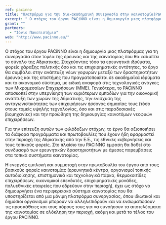 ```yaml
---
ref: pacinno
title: "Πλατφόρμα για την δια-ακαδημαική συνεργασία στην καινοτομία(PaCiNNo)"
excerpt: " Ο στόχος του έργου PACiNNO είναι η δημιουργία μιας πλατφόρμας για τη συνεργασία στον τομέα της έρευνας και της καινοτομίας που θα καλύπτει το σύνολο της Αδριατικής."
grant: ""
partners:
  - "Ιόνιο Πανεπιστήμιο"
web: "http://www.pacinno.eu/"
---
```


Ο στόχος του έργου PACiNNO είναι η δημιουργία μιας πλατφόρμας για τη συνεργασία στον τομέα της έρευνας και της καινοτομίας που θα καλύπτει το σύνολο της Αδριατικής. Στοχεύοντας τόσο τα ερευνητικά ιδρύματα, φορείς χάραξης πολιτικής όσο και τις επιχειρηματικές οντότητες, το έργο θα συμβάλει στην ανάπτυξη νέων γεφυρών μεταξύ των δραστηριοτήτων έρευνας και της επιστήμης που πραγματοποιείται σε ακαδημαϊκά ιδρύματα και το οικονομικό σύστημα, με ειδική αναφορά στις τεχνολογικές ανάγκες των Μικρομεσαίων Επιχειρήσεων (ΜΜΕ). Γενικότερα, το PACiNNO αποσκοπεί στην υπερνίκηση των κυριότερων εμποδίων για την οικονομική ανάπτυξη των χωρών της Αδριατικής, την ενίσχυση της ανταγωνιστικότητας των επιχειρήσεων ήσσονος σημασίας τους (τόσο στους τομείς υψηλής τεχνολογίας, όσο και στις παραδοσιακές βιομηχανίες) και την προώθηση της δημιουργίας καινοτόμων νεοφυών επιχειρήσεων.

Για την επίτευξη αυτών των φιλόδοξων στόχων, το έργο θα αξιοποιήσει τα διάφορα προγράμματα και πρωτοβουλίες που έχουν ήδη εφαρμοστεί στην περιοχή της Αδριατικής από την Ε.Ε., τις εθνικές κυβερνήσεις και τους τοπικούς φορείς. Στο πλαίσιο του PACiNNO έμφαση θα δοθεί στο συνδυασμό των ερευνητικών δραστηριοτήτων με άμεσες παρεμβάσεις στα τοπικά συστήματα καινοτομίας.

Η ενεργός εμπλοκή και συμμετοχή στην πρωτοβουλία του έργου από τους βασικούς φορείς καινοτομίας (ερευνητικά κέντρα, οργανισμοί τοπικής αυτοδιοίκησης, επιστημονικά και τεχνολογικά πάρκα, θερμοκοιτίδες επιχειρήσεων, οικονομικοί επενδυτές, επιχειρηματικές μονάδες, πολυεθνικές εταιρείες που εδρεύουν στην περιοχή), έχει ως στόχο να δημιουργήσει ένα περιφερειακό σύστημα καινοτομίας που θα υποστηρίζεται από μια μόνιμη πλατφόρμα συνεργασίας, όπου ιδιωτικοί και δημόσιοι οργανισμοί μπορούν να αλληλεπιδρούν και να ενσωματώσουν τις προσπάθειες και τους πόρους τους για να ευνοήσουν τα αποτελέσματα της καινοτομίας σε ολόκληρη την περιοχή, ακόμη και μετά το τέλος του έργου PACiNNO.

